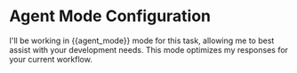 # Agent Mode Configuration

I'll be working in {{agent_mode}} mode for this task, allowing me to best assist with your development needs. This mode optimizes my responses for your current workflow.